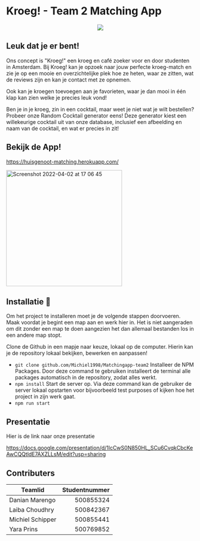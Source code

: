 # Kroeg! - Team 2 Matching App

<p align="center">
  <img src="https://user-images.githubusercontent.com/27287809/160905491-753c0ffb-1a07-4eff-8670-b5b6953de374.svg">
</p>

## Leuk dat je er bent!
Ons concept is "Kroeg!" een kroeg en café zoeker voor en door studenten in Amsterdam. Bij Kroeg! kan je opzoek naar jouw perfecte kroeg-match en zie je op een mooie en overzichtelijke plek hoe ze heten, waar ze zitten, wat de reviews zijn en kan je contact met ze opnemen.

Ook kan je kroegen toevoegen aan je favorieten, waar je dan mooi in één klap kan zien welke je precies leuk vond!

Ben je in je kroeg, zin in een cocktail, maar weet je niet wat je wilt bestellen? Probeer onze Random Cocktail generator eens! Deze generator kiest een willekeurige cocktail uit van onze database, inclusief een afbeelding en naam van de cocktail, en wat er precies in zit!

## Bekijk de App! 
https://huisgenoot-matching.herokuapp.com/


<img width="310"  alt="Screenshot 2022-04-02 at 17 06 45" src="https://user-images.githubusercontent.com/47413780/161389368-559ccc51-b8a9-46f7-908d-f7d3e4f18aa4.png">


## Installatie 📎
Om het project te installeren moet je de volgende stappen doorvoeren. Maak voordat je begint een map aan en werk hier in. Het is niet aangeraden om dit zonder een map te doen aangezien het dan allemaal bestanden los in een andere map stopt.

Clone de Github in een mapje naar keuze, lokaal op de computer. Hierin kan je de repository lokaal bekijken, bewerken en aanpassen!
* `git clone github.com/Michiel1998/Matchingapp-team2`
Installeer de NPM Packages. Door deze command te gebruiken installeert de terminal alle packages automatisch in de repository, zodat alles werkt.
* `npm install`
Start de server op. Via deze command kan de gebruiker de server lokaal opstarten voor bijvoorbeeld test purposes of kijken hoe het project in zijn werk gaat.
* `npm run start`

## Presentatie
Hier is de link naar onze presentatie

https://docs.google.com/presentation/d/1lcCwS0N850HL_SCu6CvqkCbcKeAwCQQtldE7AXZLLsM/edit?usp=sharing


## Contributers
| Teamlid | Studentnummer |
|---|---:|
| Danian Marengo | 500855324 |
| Laiba Choudhry | 500842367 |
| Michiel Schipper | 500855441 |
| Yara Prins | 500769852 |
